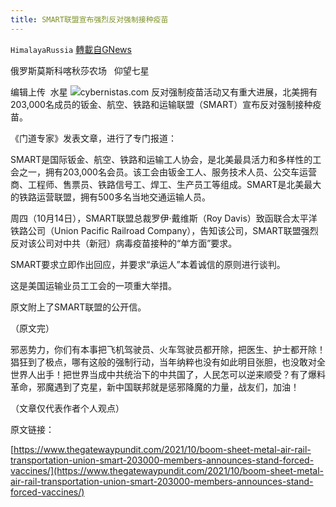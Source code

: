 ```yaml
---
title: SMART联盟宣布强烈反对强制接种疫苗
---
```

`HimalayaRussia` [轉載自GNews](https://gnews.org/zh-hans/1596422/)

俄罗斯莫斯科喀秋莎农场   仰望七星

编辑上传  水星
![](https://assets.gnews.org/wp-content/uploads/2021/10/S-2.jpg)cybernistas.com
反对强制疫苗活动又有重大进展，北美拥有203,000名成员的钣金、航空、铁路和运输联盟（SMART）宣布反对强制接种疫苗。

《门道专家》发表文章，进行了专门报道：

SMART是国际钣金、航空、铁路和运输工人协会，是北美最具活力和多样性的工会之一，拥有203,000名会员。该工会由钣金工人、服务技术人员、公交车运营商、工程师、售票员、铁路信号工、焊工、生产员工等组成。SMART是北美最大的铁路运营联盟，拥有500多名当地交通运输人员。

周四（10月14日），SMART联盟总裁罗伊·戴维斯（Roy Davis）致函联合太平洋铁路公司（Union Pacific Railroad Company），告知该公司，SMART联盟强烈反对该公司对中共（新冠）病毒疫苗接种的“单方面”要求。

SMART要求立即作出回应，并要求“承运人”本着诚信的原则进行谈判。

这是美国运输业员工工会的一项重大举措。

原文附上了SMART联盟的公开信。

（原文完）

邪恶势力，你们有本事把飞机驾驶员、火车驾驶员都开除，把医生、护士都开除！猖狂到了极点，哪有这般的强制行动，当年纳粹也没有如此明目张胆，也没敢对全世界人出手！把世界当成中共统治下的中共国了，人民怎可以逆来顺受？有了爆料革命，邪魔遇到了克星，新中国联邦就是惩邪降魔的力量，战友们，加油！

（文章仅代表作者个人观点）

原文链接：

[https://www.thegatewaypundit.com/2021/10/boom-sheet-metal-air-rail-transportation-union-smart-203000-members-announces-stand-forced-vaccines/](https://www.thegatewaypundit.com/2021/10/boom-sheet-metal-air-rail-transportation-union-smart-203000-members-announces-stand-forced-vaccines/)
